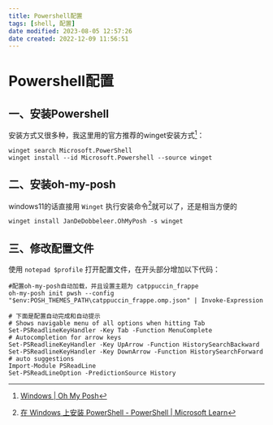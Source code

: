 ```yaml
---
title: Powershell配置 
tags: [shell, 配置]
date modified: 2023-08-05 12:57:26
date created: 2022-12-09 11:56:51
---
```

# Powershell配置 
## 一、安装Powershell 
安装方式又很多种，我这里用的官方推荐的winget安装方式[^1]：

```
winget search Microsoft.PowerShell
winget install --id Microsoft.Powershell --source winget
```

## 二、安装oh-my-posh
windows11的话直接用 `Winget` 执行安装命令[^2]就可以了，还是相当方便的

```shell
winget install JanDeDobbeleer.OhMyPosh -s winget
```

## 三、修改配置文件
使用 `notepad $profile` 打开配置文件，在开头部分增加以下代码：

```shell
#配置oh-my-posh自动加载，并且设置主题为 catppuccin_frappe 
oh-my-posh init pwsh --config "$env:POSH_THEMES_PATH\catppuccin_frappe.omp.json" | Invoke-Expression

# 下面是配置自动完成和自动提示
# Shows navigable menu of all options when hitting Tab
Set-PSReadlineKeyHandler -Key Tab -Function MenuComplete
# Autocompletion for arrow keys
Set-PSReadlineKeyHandler -Key UpArrow -Function HistorySearchBackward
Set-PSReadlineKeyHandler -Key DownArrow -Function HistorySearchForward
# auto suggestions
Import-Module PSReadLine
Set-PSReadLineOption -PredictionSource History

```


[^1]: [Windows | Oh My Posh](https://ohmyposh.dev/docs/installation/windows#installation)
[^2]: [在 Windows 上安装 PowerShell - PowerShell | Microsoft Learn](https://learn.microsoft.com/zh-cn/powershell/scripting/install/installing-powershell-on-windows?view=powershell-7.3#install-powershell-using-winget-recommended)
